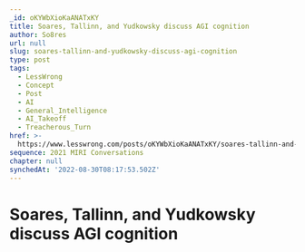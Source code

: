 ```yaml
---
_id: oKYWbXioKaANATxKY
title: Soares, Tallinn, and Yudkowsky discuss AGI cognition
author: So8res
url: null
slug: soares-tallinn-and-yudkowsky-discuss-agi-cognition
type: post
tags:
  - LessWrong
  - Concept
  - Post
  - AI
  - General_Intelligence
  - AI_Takeoff
  - Treacherous_Turn
href: >-
  https://www.lesswrong.com/posts/oKYWbXioKaANATxKY/soares-tallinn-and-yudkowsky-discuss-agi-cognition
sequence: 2021 MIRI Conversations
chapter: null
synchedAt: '2022-08-30T08:17:53.502Z'
---
```

# Soares, Tallinn, and Yudkowsky discuss AGI cognition

